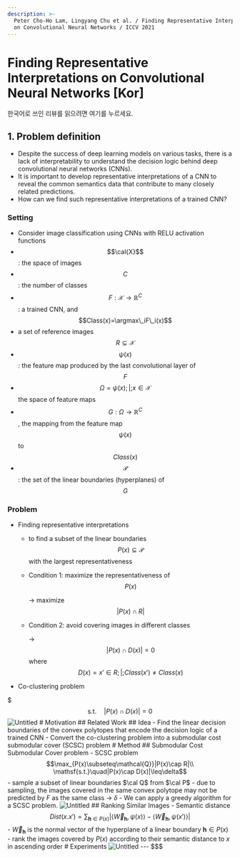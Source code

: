 ```yaml
---
description: >-
  Peter Cho-Ho Lam, Lingyang Chu et al. / Finding Representative Interpretations
  on Convolutional Neural Networks / ICCV 2021
---
```


# Finding Representative Interpretations on Convolutional Neural Networks \[Kor]

한국어로 쓰인 리뷰를 읽으려면 여기를 누르세요.

## 1. Problem definition

* Despite the success of deep learning models on various tasks, there is a lack of interpretability to understand the decision logic behind deep convolutional neural networks (CNNs).
* It is important to develop representative interpretations of a CNN to reveal the common semantics data that contribute to many closely related predictions.
* How can we find such representative interpretations of a trained CNN?

### Setting

* Consider image classification using CNNs with RELU activation functions
* $$\cal{X}$$: the space of images
* $$C$$: the number of classes
* $$F:\mathcal{X}\rightarrow\mathbb{R}^C$$: a trained CNN, and $$Class(x)=\argmax\_iF\_i(x)$$
* a set of reference images $$R\subseteq\mathcal{X}$$
* $$\psi(x)$$: the feature map produced by the last convolutional layer of $$F$$
* $$\Omega={\psi(x);|;x\in\mathcal{X} }$$ the space of feature maps
* $$G:\Omega\rightarrow\mathbb{R}^C$$, the mapping from the feature map $$\psi(x)$$ to $$Class(x)$$
* $$\mathcal{P}$$: the set of the linear boundaries (hyperplanes) of $$G$$

### Problem

* Finding representative interpretations
  * to find a subset of the linear boundaries $$P(x)\subseteq\mathcal{P}$$ with the largest representativeness
  *   Condition 1: maximize the representativeness of $$P(x)$$

      → maximize $$|P(x)\cap R|$$
  *   Condition 2: avoid covering images in different classes

      → $$|P(x)\cap D(x)|=0$$ where $$D(x)={x'\in R;|;Class(x')\neq Class(x)}$$
* Co-clustering problem

$$$
\mathsf{s.t.}\quad|P(x)\cap D(x)|=0$$ ![Untitled](%5BReview%5D%20Finding%20Representative%20Interpretations%20on%20cbb5f8a3e3c94badb112bb7164bafb3a/Untitled.png) # Motivation ## Related Work ## Idea - Find the linear decision boundaries of the convex polytopes that encode the decision logic of a trained CNN - Convert the co-clustering problem into a submodular cost submodular cover (SCSC) problem # Method ## Submodular Cost Submodular Cover problem - SCSC problem $$\max_{P(x)\subseteq\mathcal{Q}}|P(x)\cap R|\\ \mathsf{s.t.}\quad|P(x)\cap D(x)|\leq\delta$$ - sample a subset of linear boundaries $\cal Q$ from $\cal P$ - due to sampling, the images covered in the same convex polytope may not be predicted by $F$ as the same class → $\delta$ - We can apply a greedy algorithm for a SCSC problem. ![Untitled](%5BReview%5D%20Finding%20Representative%20Interpretations%20on%20cbb5f8a3e3c94badb112bb7164bafb3a/Untitled%201.png) ## Ranking Similar Images - Semantic distance $$Dist(x.x')=\sum_{\mathbf{h}\in P(x)}\Big\vert \langle \overrightarrow{W}_\mathbf{h},\psi(x)\rangle -\langle \overrightarrow{W}_\mathbf{h},\psi(x')\rangle \Big\vert$$ - $\overrightarrow{W}_\mathbf{h}$ is the normal vector of the hyperplane of a linear boundary $\mathbf{h}\in P(x)$ - rank the images covered by $P(x)$ according to their semantic distance to $x$ in ascending order # Experiments ![Untitled](%5BReview%5D%20Finding%20Representative%20Interpretations%20on%20cbb5f8a3e3c94badb112bb7164bafb3a/Untitled%202.png) ---
$$$
